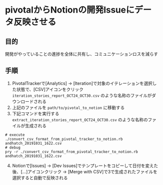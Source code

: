 # pivotalからNotionの開発Issueにデータ反映させる

## 目的
開発がやっていることの進捗を全体に共有し、コミュニケーションロスを減らす

## 手順
1. PivotalTrackerで[Analytics] -> [Iteration]で対象のイテレーションを選択した状態で、[CSV]アイコンをクリック
   `iteration_stories_report_OCT24_OCT30.csv` のような名称のファイルがダウンロードされる
2. 上記のファイルを `path/to/pivotal_to_notion` に移動する
3. 下記コマンドを実行する
	`extract_iteration_stories_report_OCT24_OCT30.csv` のような名称のファイルが生成される
```
# execute
./convert_csv_format_from_pivotal_tracker_to_notion.rb andhatch_20191031_1622.csv
# debug
pry -r ./convert_csv_format_from_pivotal_tracker_to_notion.rb andhatch_20191031_1622.csv
```
4. Notionで[Issues] -> [Dev Issues]でテンプレートをコピーして日付を変えた後、[...]アイコンクリック -> [Merge with CSV]で3で生成されたファイルを選択すると自動で反映される
